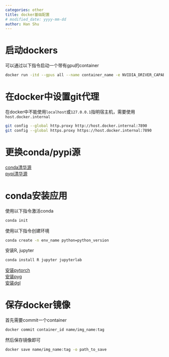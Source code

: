 ```yaml
---
categories: other
title: docker基础配置
# modified_date: yyyy-mm-dd
author: Han Shu
---
```


# 启动dockers
可以通过以下指令启动一个带有gpu的container
``` bash
docker run -itd --gpus all --name container_name -e NVIDIA_DRIVER_CAPABILITIES=compute,utility -e NVIDIA_VISIBLE_DEVICES=all continuumio/anaconda3
```

# 在docker中设置git代理
在docker中不能使用`localhost`或`127.0.0.1`指明宿主机，需要使用`host.docker.internal`
``` bash
git config --global http.proxy http://host.docker.internal:7890
git config --global https.proxy https://host.docker.internal:7890
```

# 更换conda/pypi源
[conda清华源](https://mirror.tuna.tsinghua.edu.cn/help/anaconda/)  
[pypi清华源](https://mirror.tuna.tsinghua.edu.cn/help/pypi/)  

# conda安装应用
使用以下指令激活conda  
``` bash
conda init
```  
使用以下指令创建环境  
``` bash
conda create -n env_name python=python_version
```  
安装R, jupyter  
``` bash
conda install R jupyter jupyterlab
```  

[安装pytorch](https://pytorch.org/get-started/locally/)  
[安装pyg](https://pytorch-geometric.readthedocs.io/en/latest/install/installation.html)    
[安装dgl](https://www.dgl.ai/pages/start.html)  

# 保存docker镜像
首先需要commit一个container  
``` bash
docker commit container_id name/img_name:tag
```  
然后保存镜像即可  
``` bash
docker save name/img_name:tag -o path_to_save
```
